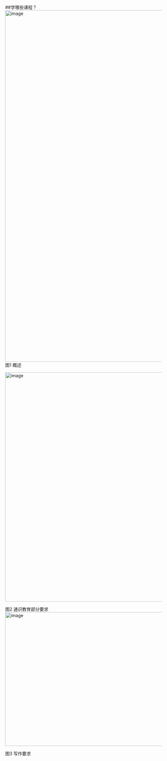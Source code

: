 ##学哪些课程？
<img width="1590" height="1130" alt="image" src="https://github.com/user-attachments/assets/ea7e85bd-bdc5-4c85-ae21-ebaf1bad39ff" />
图1 概述  

<img width="1553" height="737" alt="image" src="https://github.com/user-attachments/assets/25ff3d4a-3b66-4ac8-a2f5-5400896d34f4" />  

图2 通识教育部分要求  
<img width="1574" height="430" alt="image" src="https://github.com/user-attachments/assets/45a727ff-bba0-4e6c-9f51-b9632d265f1f" />

图3 写作要求  
